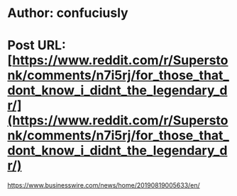 # Author: confuciusly
# Post URL: [https://www.reddit.com/r/Superstonk/comments/n7i5rj/for_those_that_dont_know_i_didnt_the_legendary_dr/](https://www.reddit.com/r/Superstonk/comments/n7i5rj/for_those_that_dont_know_i_didnt_the_legendary_dr/)


https://www.businesswire.com/news/home/20190819005633/en/